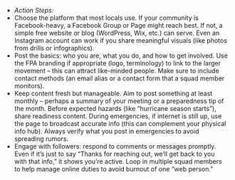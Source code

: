- _Action Steps:_  
- Choose the platform that most locals use. If your community is Facebook-heavy, a Facebook Group or Page might reach best. If not, a simple free website or blog (WordPress, Wix, etc.) can serve. Even an Instagram account can work if you share meaningful visuals (like photos from drills or infographics).  
- Post the basics: who you are, what you do, and how to get involved. Use the FPA branding if appropriate (logo, terminology) to link to the larger movement – this can attract like-minded people. Make sure to include contact methods (an email alias or a contact form that a squad member monitors).  
- Keep content fresh but manageable. Aim to post something at least monthly – perhaps a summary of your meeting or a preparedness tip of the month. Before expected hazards (like “hurricane season starts”), share readiness content. During emergencies, if internet is still up, use the page to broadcast accurate info (this can complement your physical info hub). Always verify what you post in emergencies to avoid spreading rumors.  
- Engage with followers: respond to comments or messages promptly. Even if it’s just to say “Thanks for reaching out, we’ll get back to you with that info,” it shows you’re active. Loop in multiple squad members to help manage online duties to avoid burnout of one “web person.”